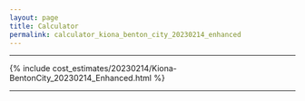 ```yaml
---
layout: page
title: Calculator
permalink: calculator_kiona_benton_city_20230214_enhanced
---
```


___

{% include cost_estimates/20230214/Kiona-BentonCity_20230214_Enhanced.html %}

___


